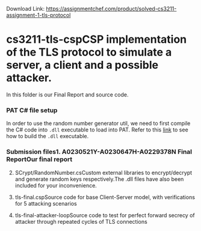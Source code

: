 Download Link: https://assignmentchef.com/product/solved-cs3211-assignment-1-tls-protocol
<br>
# cs3211-tls-cspCSP implementation of the TLS protocol to simulate a server, a client and a possible attacker.

In this folder is our Final Report and source code.

### PAT C# file setup

In order to use the random number generator util, we need to first compile the C# code into `.dll` executable to load into PAT. Refer to this [link](https://pat.comp.nus.edu.sg/wp-source/resources/OnlineHelp/htm/index.htm) to see how to build the `.dll` executable.

### Submission files1. A0230521Y-A0230647H-A0229378N Final ReportOur final report

2. SCrypt/RandomNumber.csCustom external libraries to encrypt/decrypt and generate random keys respectively.The .dll files have also been included for your inconvenience.

3. tls-final.cspSource code for base Client-Server model, with verifications for 5 attacking scenarios

4. tls-final-attacker-loopSource code to test for perfect forward secrecy of attacker through repeated cycles of TLS connections


